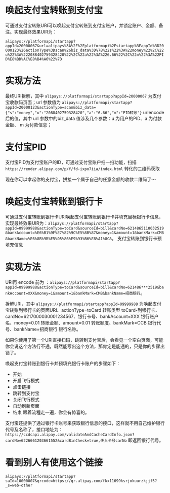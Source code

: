 
# 唤起支付宝转账到支付宝

可通过支付宝转账URI可以唤起支付宝转账到支付宝账户，并锁定账户、金额、备注。实现最终效果UIR为：

`alipays://platformapi/startapp?appId=20000067&url=alipays%3A%2F%2Fplatformapi%2Fstartapp%3FappId%3D20000123%26actionType%3Dscan%26biz_data%3D%7B%22s%22%3A%22money%22%2C%22u%22%3A%222088402759328420%22%2C%22a%22%3A%226.66%22%2C%22m%22%3A%22PID%E8%BD%AC%E8%B4%A6%22%7D`

# 实现方法

最终URI拆解，其中
`alipays://platformapi/startapp?appId=20000067` 为支付宝收款码页面；url 参数值为 `alipays://platformapi/startapp?appId=20000123&actionType=scan&biz_data={"s":"money","u":"2088402759328420","a":"6.66","m":"PID转账"}` urlencode 后的值，其中 url 参数中的biz_data 值涉及几个参数：u 为用户的PID、a 为付款金额、 m 为付款信息；


# 支付宝PID

支付宝PID为支付宝账户的ID，可通过支付宝账户扫一扫功能，扫描 `https://render.alipay.com/p/f/fd-ixpo7iia/index.html` 转化的二维码获取

现在你可以拿起你的支付宝，拼接一个属于自己的任意金额的收款二维码了～


# 唤起支付宝转账到银行卡
可通过支付宝转账到银行卡URI唤起支付宝转账到银行卡并填充目标银行卡信息，实现最终效果UIR为：`alipays://platformapi/startapp?appId=09999988&actionType=toCard&sourceId=bill&cardNo=6214865110032519&bankAccount=%E6%B1%9F%E7%82%9C%E5%8B%87&money=1&amount=1&bankMark=CMB&bankName=%E6%8B%9B%E5%95%86%E9%93%B6%E8%A1%8C&`。
支付宝转账到银行卡预填充信息

# 实现方法
URI再 encode 前为 ：`alipays://platformapi/startapp?appId=09999988&actionType=toCard&sourceId=bill&cardNo=621486***2519&bankAccount=XXX&money=1&amount=1&bankMark=CMB&bankName=招商银行`。

拆解URI，其中 `alipays://platformapi/startapp?appId=09999988` 为唤起支付宝转账到银行卡的页面URI、actionType=toCard 转账类型 toCard-到银行卡、 cardNo=6217000030001234567、银行卡号、bankAccount=XXX 银行账户名、money=0.01 转账金额、amount=0.01 转账额度、bankMark=CCB 银行代号、bankName=招商银行 银行名称。

如果你使用了第一个URI直接扫码，跳转到支付宝后，会看见一个空白页面，可能你会说这个方法行不通，既然能写出这个方法，那肯定是能通的，只是你的步骤出错了。

唤起支付宝转账到银行卡并预填充银行卡账户的步骤如下：

- 开始
- 开启飞行模式
- 点击链接
- 跳转到支付宝
- 关闭飞行模式
- 自动刷新页面
- 结束
跟着流程走一遍，你会有惊喜的。

支付宝还提供了通过银行卡账号来获取银行信息的接口，这样就不用自己维护银行代号及名称了，接口地址为：`https://ccdcapi.alipay.com/validateAndCacheCardInfo.json?cardNo=6226661203661552&cardBinCheck=true,传入卡号carNo` 即返回银行代号。

# 看到别人有使用这个链接
`alipays://platformapi/startapp?saId=10000007&qrcode=https://qr.alipay.com/fkx11699ksrjokuurzkjjf5?_s=web-other`
